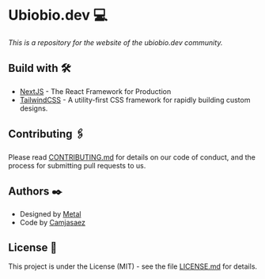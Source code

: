 # Ubiobio.dev 💻

_This is a repository for the website of the ubiobio.dev community._

## Build with 🛠️

- [NextJS](https://nextjs.org/) - The React Framework for Production
- [TailwindCSS](https://tailwindcss.com/) - A utility-first CSS framework for rapidly building custom designs.

## Contributing 🖇️

Please read [CONTRIBUTING.md](./CONTRIBUTING.md) for details on our code of conduct, and the process for submitting pull requests to us.

## Authors ✒️

- Designed by [Metal](https://github.com/Metalcl)
- Code by [Camjasaez](https://github.com/camjasaez)

## License 📄

This project is under the License (MIT) - see the file [LICENSE.md](./LICENSE.md) for details.

